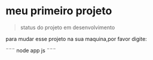 <h1> meu primeiro projeto </h1>

> status do projeto em desenvolvimento

para mudar esse projeto na sua maquina,por favor digite:

¨¨¨
node app js
¨¨¨
